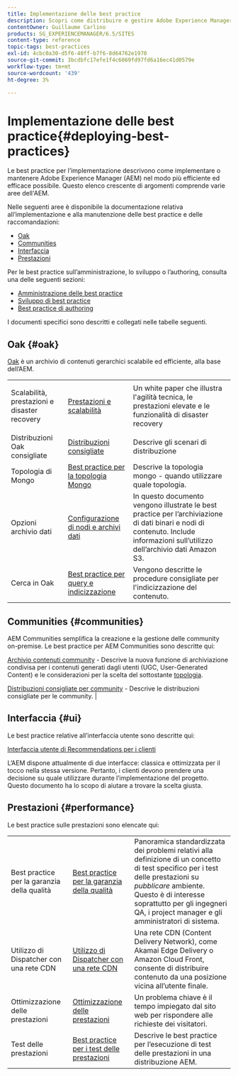 ```yaml
---
title: Implementazione delle best practice
description: Scopri come distribuire e gestire Adobe Experience Manager (AEM) nel modo più efficiente ed efficace possibile.
contentOwner: Guillaume Carlino
products: SG_EXPERIENCEMANAGER/6.5/SITES
content-type: reference
topic-tags: best-practices
exl-id: 4cbc0a30-d5f6-40ff-b7f6-8d64762e1970
source-git-commit: 3bcdbfc17efe1f4c6069fd97fd6a16ec41d0579e
workflow-type: tm+mt
source-wordcount: '439'
ht-degree: 3%

---
```


# Implementazione delle best practice{#deploying-best-practices}

Le best practice per l’implementazione descrivono come implementare o mantenere Adobe Experience Manager (AEM) nel modo più efficiente ed efficace possibile. Questo elenco crescente di argomenti comprende varie aree dell&#39;AEM.

Nelle seguenti aree è disponibile la documentazione relativa all’implementazione e alla manutenzione delle best practice e delle raccomandazioni:

* [Oak](#oak)
* [Communities](#communities)
* [Interfaccia](#ui)
* [Prestazioni](#performance)

Per le best practice sull’amministrazione, lo sviluppo o l’authoring, consulta una delle seguenti sezioni:

* [Amministrazione delle best practice](/help/sites-administering/administer-best-practices.md)
* [Sviluppo di best practice](/help/sites-developing/best-practices.md)
* [Best practice di authoring](/help/sites-authoring/best-practices.md)

I documenti specifici sono descritti e collegati nelle tabelle seguenti.

## Oak {#oak}

[Oak](/help/sites-deploying/platform.md) è un archivio di contenuti gerarchici scalabile ed efficiente, alla base dell’AEM.

<table>
 <tbody>
  <tr>
   <td><p>Scalabilità, prestazioni e disaster recovery</p> </td>
   <td><a href="/help/sites-deploying/performance.md">Prestazioni e scalabilità</a></td>
   <td>Un white paper che illustra l'agilità tecnica, le prestazioni elevate e le funzionalità di disaster recovery</td>
  </tr>
  <tr>
   <td>Distribuzioni Oak consigliate</td>
   <td><a href="/help/sites-deploying/recommended-deploys.md">Distribuzioni consigliate</a></td>
   <td>Descrive gli scenari di distribuzione</td>
  </tr>
  <tr>
   <td>Topologia di Mongo</td>
   <td><a href="/help/sites-deploying/recommended-deploys.md">Best practice per la topologia Mongo</a></td>
   <td>Descrive la topologia mongo - quando utilizzare quale topologia.</td>
  </tr>
  <tr>
   <td>Opzioni archivio dati</td>
   <td><a href="/help/sites-deploying/data-store-config.md">Configurazione di nodi e archivi dati</a></td>
   <td>In questo documento vengono illustrate le best practice per l’archiviazione di dati binari e nodi di contenuto. Include informazioni sull’utilizzo dell’archivio dati Amazon S3.</td>
  </tr>
  <tr>
   <td>Cerca in Oak</td>
   <td><a href="/help/sites-deploying/best-practices-for-queries-and-indexing.md">Best practice per query e indicizzazione</a><br /> </td>
   <td>Vengono descritte le procedure consigliate per l'indicizzazione del contenuto.</td>
  </tr>
 </tbody>
</table>

## Communities {#communities}

AEM Communities semplifica la creazione e la gestione delle community on-premise. Le best practice per AEM Communities sono descritte qui:

[Archivio contenuti community](/help/communities/working-with-srp.md) - Descrive la nuova funzione di archiviazione condivisa per i contenuti generati dagli utenti (UGC, User-Generated Content) e le considerazioni per la scelta del sottostante [topologia](/help/communities/topologies.md).

[Distribuzioni consigliate per community](/help/sites-deploying/recommended-deploys.md#considerations-for-aem-communities) - Descrive le distribuzioni consigliate per le community. |

## Interfaccia {#ui}

Le best practice relative all’interfaccia utente sono descritte qui:

[Interfaccia utente di Recommendations per i clienti](/help/sites-deploying/ui-recommendations.md)

L’AEM dispone attualmente di due interfacce: classica e ottimizzata per il tocco nella stessa versione. Pertanto, i clienti devono prendere una decisione su quale utilizzare durante l’implementazione del progetto. Questo documento ha lo scopo di aiutare a trovare la scelta giusta.

## Prestazioni {#performance}

Le best practice sulle prestazioni sono elencate qui:

<table>
 <tbody>
  <tr>
   <td>Best practice per la garanzia della qualità</td>
   <td><a href="/help/sites-deploying/configuring-performance.md#best-practices-for-quality-assurance">Best practice per la garanzia della qualità</a></td>
   <td>Panoramica standardizzata dei problemi relativi alla definizione di un concetto di test specifico per i test delle prestazioni su <em>pubblicare</em> ambiente. Questo è di interesse soprattutto per gli ingegneri QA, i project manager e gli amministratori di sistema.</td>
  </tr>
  <tr>
   <td>Utilizzo di Dispatcher con una rete CDN</td>
   <td><a href="https://experienceleague.adobe.com/docs/experience-manager-dispatcher/using/dispatcher.html#using-dispatcher-with-a-cdn">Utilizzo di Dispatcher con una rete CDN</a></td>
   <td>Una rete CDN (Content Delivery Network), come Akamai Edge Delivery o Amazon Cloud Front, consente di distribuire contenuto da una posizione vicina all’utente finale.</td>
  </tr>
  <tr>
   <td>Ottimizzazione delle prestazioni</td>
   <td><a href="/help/sites-deploying/configuring-performance.md">Ottimizzazione delle prestazioni</a></td>
   <td>Un problema chiave è il tempo impiegato dal sito web per rispondere alle richieste dei visitatori.</td>
  </tr>
  <tr>
   <td>Test delle prestazioni</td>
   <td><a href="/help/sites-deploying/best-practices-for-performance-testing.md">Best practice per i test delle prestazioni</a></td>
   <td>Descrive le best practice per l’esecuzione di test delle prestazioni in una distribuzione AEM.<br /> </td>
  </tr>
 </tbody>
</table>

